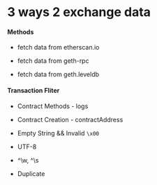 
3 ways 2 exchange data
======================

#### Methods

+ fetch data from etherscan.io

+ fetch data from geth-rpc

+ fetch data from geth.leveldb

#### Transaction Fliter

+ Contract Methods - logs

+ Contract Creation - contractAddress

+ Empty String && Invalid `\x00`

+ UTF-8

+ ^\w, ^\s

+ Duplicate
